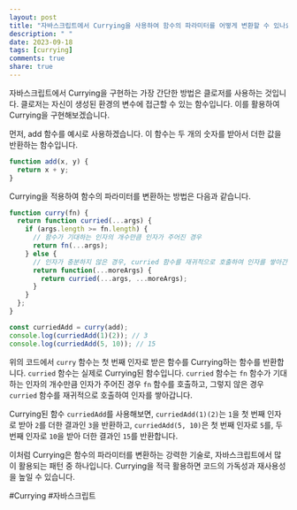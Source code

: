 ```yaml
---
layout: post
title: "자바스크립트에서 Currying을 사용하여 함수의 파라미터를 어떻게 변환할 수 있나요?"
description: " "
date: 2023-09-18
tags: [currying]
comments: true
share: true
---
```


자바스크립트에서 Currying을 구현하는 가장 간단한 방법은 클로저를 사용하는 것입니다. 클로저는 자신이 생성된 환경의 변수에 접근할 수 있는 함수입니다. 이를 활용하여 Currying을 구현해보겠습니다.

먼저, add 함수를 예시로 사용하겠습니다. 이 함수는 두 개의 숫자를 받아서 더한 값을 반환하는 함수입니다.

```javascript
function add(x, y) {
  return x + y;
}
```

Currying을 적용하여 함수의 파라미터를 변환하는 방법은 다음과 같습니다.

```javascript
function curry(fn) {
  return function curried(...args) {
    if (args.length >= fn.length) {
      // 함수가 기대하는 인자의 개수만큼 인자가 주어진 경우
      return fn(...args);
    } else {
      // 인자가 충분하지 않은 경우, curried 함수를 재귀적으로 호출하여 인자를 쌓아간다.
      return function(...moreArgs) {
        return curried(...args, ...moreArgs);
      }
    }
  };
}

const curriedAdd = curry(add);
console.log(curriedAdd(1)(2)); // 3
console.log(curriedAdd(5, 10)); // 15
```

위의 코드에서 `curry` 함수는 첫 번째 인자로 받은 함수를 Currying하는 함수를 반환합니다. `curried` 함수는 실제로 Currying된 함수입니다. `curried` 함수는 `fn` 함수가 기대하는 인자의 개수만큼 인자가 주어진 경우 `fn` 함수를 호출하고, 그렇지 않은 경우 `curried` 함수를 재귀적으로 호출하여 인자를 쌓아갑니다.

Currying된 함수 `curriedAdd`를 사용해보면, `curriedAdd(1)(2)`는 `1`을 첫 번째 인자로 받아 `2`를 더한 결과인 `3`을 반환하고, `curriedAdd(5, 10)`은 첫 번째 인자로 `5`를, 두 번째 인자로 `10`을 받아 더한 결과인 `15`를 반환합니다.

이처럼 Currying은 함수의 파라미터를 변환하는 강력한 기술로, 자바스크립트에서 많이 활용되는 패턴 중 하나입니다. Currying을 적극 활용하면 코드의 가독성과 재사용성을 높일 수 있습니다.

#Currying #자바스크립트